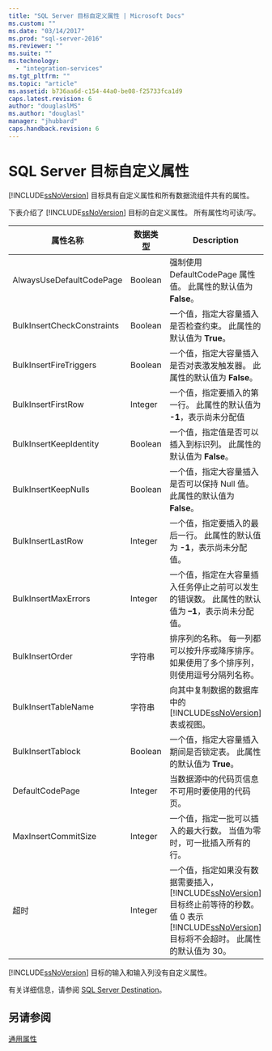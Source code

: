 ```yaml
---
title: "SQL Server 目标自定义属性 | Microsoft Docs"
ms.custom: ""
ms.date: "03/14/2017"
ms.prod: "sql-server-2016"
ms.reviewer: ""
ms.suite: ""
ms.technology: 
  - "integration-services"
ms.tgt_pltfrm: ""
ms.topic: "article"
ms.assetid: b736aa6d-c154-44a0-be08-f25733fca1d9
caps.latest.revision: 6
author: "douglaslMS"
ms.author: "douglasl"
manager: "jhubbard"
caps.handback.revision: 6
---
```

# SQL Server 目标自定义属性
  [!INCLUDE[ssNoVersion](../../includes/ssnoversion-md.md)] 目标具有自定义属性和所有数据流组件共有的属性。  
  
 下表介绍了 [!INCLUDE[ssNoVersion](../../includes/ssnoversion-md.md)] 目标的自定义属性。 所有属性均可读/写。  
  
|属性名称|数据类型|Description|  
|-------------------|---------------|-----------------|  
|AlwaysUseDefaultCodePage|Boolean|强制使用 DefaultCodePage 属性值。 此属性的默认值为 **False**。|  
|BulkInsertCheckConstraints|Boolean|一个值，指定大容量插入是否检查约束。 此属性的默认值为 **True**。|  
|BulkInsertFireTriggers|Boolean|一个值，指定大容量插入是否对表激发触发器。 此属性的默认值为 **False**。|  
|BulkInsertFirstRow|Integer|一个值，指定要插入的第一行。 此属性的默认值为 **-1**，表示尚未分配值|  
|BulkInsertKeepIdentity|Boolean|一个值，指定值是否可以插入到标识列。 此属性的默认值为 **False**。|  
|BulkInsertKeepNulls|Boolean|一个值，指定大容量插入是否可以保持 Null 值。 此属性的默认值为 **False**。|  
|BulkInsertLastRow|Integer|一个值，指定要插入的最后一行。 此属性的默认值为 **-1**，表示尚未分配值。|  
|BulkInsertMaxErrors|Integer|一个值，指定在大容量插入任务停止之前可以发生的错误数。 此属性的默认值为 **–1**，表示尚未分配值。|  
|BulkInsertOrder|字符串|排序列的名称。 每一列都可以按升序或降序排序。 如果使用了多个排序列，则使用逗号分隔列名称。|  
|BulkInsertTableName|字符串|向其中复制数据的数据库中的 [!INCLUDE[ssNoVersion](../../includes/ssnoversion-md.md)] 表或视图。|  
|BulkInsertTablock|Boolean|一个值，指定大容量插入期间是否锁定表。 此属性的默认值为 **True**。|  
|DefaultCodePage|Integer|当数据源中的代码页信息不可用时要使用的代码页。|  
|MaxInsertCommitSize|Integer|一个值，指定一批可以插入的最大行数。 当值为零时，可一批插入所有的行。|  
|超时|Integer|一个值，指定如果没有数据需要插入， [!INCLUDE[ssNoVersion](../../includes/ssnoversion-md.md)] 目标终止前等待的秒数。 值 0 表示 [!INCLUDE[ssNoVersion](../../includes/ssnoversion-md.md)] 目标将不会超时。 此属性的默认值为 30。|  
  
 [!INCLUDE[ssNoVersion](../../includes/ssnoversion-md.md)] 目标的输入和输入列没有自定义属性。  
  
 有关详细信息，请参阅 [SQL Server Destination](../../integration-services/data-flow/sql-server-destination.md)。  
  
## 另请参阅  
 [通用属性](../Topic/Common%20Properties.md)  
  
  